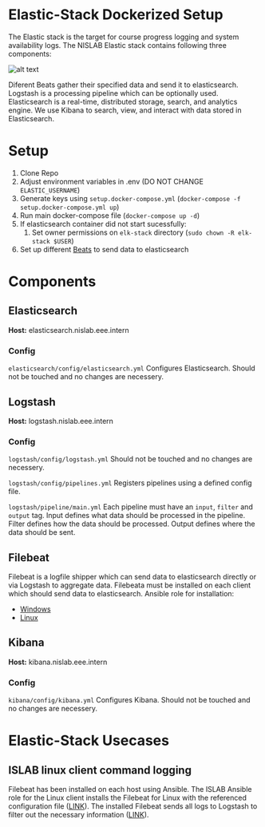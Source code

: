 # Elastic-Stack Dockerized Setup
The Elastic stack is the target for course progress logging and system availability logs. The NISLAB Elastic stack contains following three components:

![alt text](https://www.elastic.co/guide/en/infrastructure/guide/current/images/monitoring-architecture.png "Elastic Stack Components")

Diferent Beats gather their specified data and send it to elasticsearch. Logstash is a processing pipeline which can be optionally used. Elasticsearch is a real-time, distributed storage, search, and analytics engine. We use Kibana to search, view, and interact with data stored in Elasticsearch.


# Setup
1. Clone Repo
2. Adjust environment variables in .env (DO NOT CHANGE `ELASTIC_USERNAME`)
3. Generate keys using `setup.docker-compose.yml` (`docker-compose -f setup.docker-compose.yml up`)
4. Run main docker-compose file (`docker-compose up -d`)
5. If elasticsearch container did not start sucessfully:
    1. Set owner permissions on `elk-stack` directory (`sudo chown -R elk-stack $USER`)
6. Set up different [Beats](https://github.com/elastic/beats) to send data to elasticsearch
 

# Components
## Elasticsearch
**Host:** elasticsearch.nislab.eee.intern
### Config
`elasticsearch/config/elasticsearch.yml` Configures Elasticsearch. Should not be touched and no changes are necessery.

## Logstash
**Host:** logstash.nislab.eee.intern
### Config
`logstash/config/logstash.yml` Should not be touched and no changes are necessery.

`logstash/config/pipelines.yml` Registers pipelines using a defined config file.

`logstash/pipeline/main.yml` Each pipeline must have an `input`, `filter` and `output` tag. Input defines what data should be processed in the pipeline. Filter defines how the data should be processed. Output defines where the data should be sent.

## Filebeat
Filebeat is a logfile shipper which can send data to elasticsearch directly or via Logstash to aggregate data. Filebeata must be installed on each client which should send data to elasticsearch. 
Ansible role for installation:
- [Windows](https://gitlab.enterpriselab.ch/nislab/ansible/-/blob/master/roles/filebeat_configure/tasks/windows.yml)
- [Linux](https://gitlab.enterpriselab.ch/nislab/ansible/-/blob/master/roles/filebeat_configure/tasks/linux.yml)



## Kibana
**Host:** kibana.nislab.eee.intern
### Config
`kibana/config/kibana.yml` Configures Kibana. Should not be touched and no changes are necessery.



# Elastic-Stack Usecases
## ISLAB linux client command logging
Filebeat has been installed on each host using Ansible. The ISLAB Ansible role for the Linux client installs the Filebeat for Linux with the referenced configuration file ([LINK](https://gitlab.enterpriselab.ch/nislab/ansible/-/blob/master/islab.yml)). The installed Filebeat sends all logs to Logstash to filter out the necessary information ([LINK](https://gitlab.enterpriselab.ch/nislab/elastic-stack/-/blob/master/logstash/pipeline/main.conf)). 
